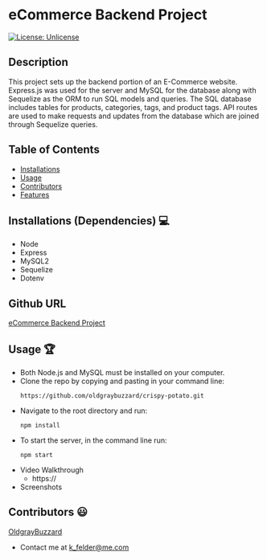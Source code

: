# eCommerce Backend Project

[![License: Unlicense](https://img.shields.io/badge/license-Unlicense-blue.svg)](http://unlicense.org/)
  
## Description
This project sets up the backend portion of an E-Commerce website. Express.js was used for the server and MySQL for the database along with Sequelize as the ORM to run SQL models and queries. The SQL database includes tables for products, categories, tags, and product tags. API routes are used to make requests and updates from the database which are joined through Sequelize queries.

## Table of Contents
* [Installations](#dependencies)
* [Usage](#usage)
* [Contributors](#contributors)
* [Features](#features)


## Installations (Dependencies) 💻
* Node
* Express
* MySQL2
* Sequelize
* Dotenv


## Github URL
[eCommerce Backend Project](https://github.com/oldgraybuzzard/crispy-potato.git)

## Usage 🏆
* Both Node.js and MySQL must be installed on your computer.
* Clone the repo by copying and pasting in your command line:
  ```
  https://github.com/oldgraybuzzard/crispy-potato.git
  ```
* Navigate to the root directory and run:
  ```
  npm install
  ```
* To start the server, in the command line run:
  ```
  npm start
  ```
* Video Walkthrough
  * https://
* Screenshots


## Contributors 😃
[OldgrayBuzzard](https://github.com/OldgrayBuzzard)
* Contact me at k_felder@me.com
